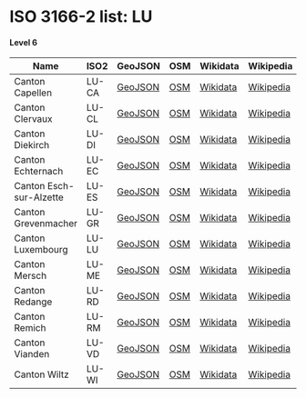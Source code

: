 # ISO 3166-2 list: LU


#### Level 6
Name | ISO2 | GeoJSON | OSM | Wikidata | Wikipedia | population 
--- | --- | --- | --- | --- | --- | --: 
Canton Capellen | LU-CA | [GeoJSON](../../export/geojson/q8/iso2/LU/LU-CA.geojson) | [OSM](https://www.openstreetmap.org/relation/407813) | [Wikidata](https://www.wikidata.org/wiki/Q397678) | [Wikipedia](http://en.wikipedia.org/wiki/lb%3AKanton%20Kapellen) | 50,094
Canton Clervaux | LU-CL | [GeoJSON](../../export/geojson/q8/iso2/LU/LU-CL.geojson) | [OSM](https://www.openstreetmap.org/relation/1115796) | [Wikidata](https://www.wikidata.org/wiki/Q691793) | [Wikipedia](http://en.wikipedia.org/wiki/lb%3AKanton%20Klierf) | 18,936
Canton Diekirch | LU-DI | [GeoJSON](../../export/geojson/q8/iso2/LU/LU-DI.geojson) | [OSM](https://www.openstreetmap.org/relation/1113683) | [Wikidata](https://www.wikidata.org/wiki/Q691842) | [Wikipedia](http://en.wikipedia.org/wiki/lb%3AKanton%20Dikrech) | 33,782
Canton Echternach | LU-EC | [GeoJSON](../../export/geojson/q8/iso2/LU/LU-EC.geojson) | [OSM](https://www.openstreetmap.org/relation/407792) | [Wikidata](https://www.wikidata.org/wiki/Q720221) | [Wikipedia](http://en.wikipedia.org/wiki/lb%3AKanton%20Iechternach) | 19,189
Canton Esch-sur-Alzette | LU-ES | [GeoJSON](../../export/geojson/q8/iso2/LU/LU-ES.geojson) | [OSM](https://www.openstreetmap.org/relation/1113898) | [Wikidata](https://www.wikidata.org/wiki/Q188283) | [Wikipedia](http://en.wikipedia.org/wiki/lb%3AKanton%20Esch-Uelzecht) | 183,364
Canton Grevenmacher | LU-GR | [GeoJSON](../../export/geojson/q8/iso2/LU/LU-GR.geojson) | [OSM](https://www.openstreetmap.org/relation/407796) | [Wikidata](https://www.wikidata.org/wiki/Q836002) | [Wikipedia](http://en.wikipedia.org/wiki/lb%3AKanton%20Gr%C3%A9iwemaacher) | 30,887
Canton Luxembourg | LU-LU | [GeoJSON](../../export/geojson/q8/iso2/LU/LU-LU.geojson) | [OSM](https://www.openstreetmap.org/relation/407824) | [Wikidata](https://www.wikidata.org/wiki/Q691741) | [Wikipedia](http://en.wikipedia.org/wiki/lb%3AKanton%20L%C3%ABtzebuerg) | 190,671
Canton Mersch | LU-ME | [GeoJSON](../../export/geojson/q8/iso2/LU/LU-ME.geojson) | [OSM](https://www.openstreetmap.org/relation/407810) | [Wikidata](https://www.wikidata.org/wiki/Q753917) | [Wikipedia](http://en.wikipedia.org/wiki/lb%3AKanton%20Miersch) | 33,326
Canton Redange | LU-RD | [GeoJSON](../../export/geojson/q8/iso2/LU/LU-RD.geojson) | [OSM](https://www.openstreetmap.org/relation/660245) | [Wikidata](https://www.wikidata.org/wiki/Q835980) | [Wikipedia](http://en.wikipedia.org/wiki/lb%3AKanton%20R%C3%A9iden) | 19,473
Canton Remich | LU-RM | [GeoJSON](../../export/geojson/q8/iso2/LU/LU-RM.geojson) | [OSM](https://www.openstreetmap.org/relation/407799) | [Wikidata](https://www.wikidata.org/wiki/Q691781) | [Wikipedia](http://en.wikipedia.org/wiki/lb%3AKanton%20R%C3%A9imech) | 23,244
Canton Vianden | LU-VD | [GeoJSON](../../export/geojson/q8/iso2/LU/LU-VD.geojson) | [OSM](https://www.openstreetmap.org/relation/1342842) | [Wikidata](https://www.wikidata.org/wiki/Q845600) | [Wikipedia](http://en.wikipedia.org/wiki/lb%3AKanton%20Veianen) | 5,510
Canton Wiltz | LU-WI | [GeoJSON](../../export/geojson/q8/iso2/LU/LU-WI.geojson) | [OSM](https://www.openstreetmap.org/relation/1115797) | [Wikidata](https://www.wikidata.org/wiki/Q550021) | [Wikipedia](http://en.wikipedia.org/wiki/lb%3AKanton%20Wolz) | 17,632
